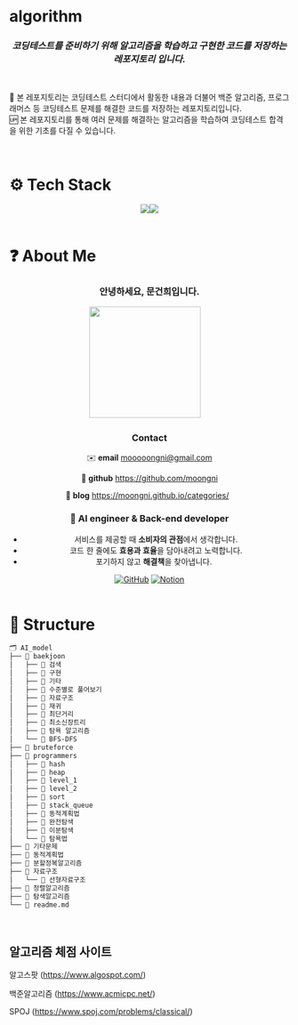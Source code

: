 # algorithm
### <div align="center"><b><i> 코딩테스트를 준비하기 위해 알고리즘을 학습하고 구현한 코드를 저장하는 레포지토리 입니다. </i></b></div>

&nbsp;

💾 본 레포지토리는 코딩테스트 스터디에서 활동한 내용과 더불어 백준 알고리즘, 프로그래머스 등 코딩테스트 문제를 해결한 코드를 저장하는 레포지토리입니다.  
🆙 본 레포지토리를 통해 여러 문제를 해결하는 알고리즘을 학습하여 코딩테스트 합격을 위한 기초를 다질 수 있습니다.

&nbsp;

# ⚙️ Tech Stack

<div align="center">
<img src="https://img.shields.io/badge/Python-3776AB0?style=for-the-badge&logo=Python&logoColor=white"><img src="https://img.shields.io/badge/C/C++-009688?style=for-the-badge&logo=cplusplus&logoColor=white">
</div>
&nbsp; 

# ❓ About Me

<div align="center">

### 안녕하세요, 문건희입니다.  

<img src="https://github.com/moongni/AI_model/assets/88421322/b49d3129-07e1-42d1-aaba-f7911bb0c8dc" width=200 />
&nbsp; 
&nbsp; 

### Contact  
✉️ **email** 
mooooongni@gmail.com  

🔖 **github** 
https://github.com/moongni  

🚀 **blog** 
https://moongni.github.io/categories/
&nbsp; 

### 🙏 **AI engineer & Back-end developer**

- 서비스를 제공할 때 **소비자의 관점**에서 생각합니다.
- 코드 한 줄에도 **효용과 효율**을 담아내려고 노력합니다.
- 포기하지 않고 **해결책**을 찾아냅니다.
&nbsp; 

</div>

<div align="center">
<a href = "https://github.com/moongni"><img alt="GitHub" src ="https://img.shields.io/badge/GitHub-181717.svg?&style=for-the-badge&logo=GitHub&logoColor=white"/></a>
<a href = "https://radical-heat-891.notion.site/35a51e9d497d40e19360bc88ab8fc925?pvs=4"><img alt="Notion" src ="https://img.shields.io/badge/Notion-eeeeee.svg?&style=for-the-badge&logo=Notion&logoColor=black"/></a>
</div>
&nbsp; 

# 🧭 Structure

```bash
🗂️ AI_model
├── 📂 baekjoon
│   ├── 📂 검색
│   ├── 📂 구현
│   ├── 📂 기타
│   ├── 📂 수준별로 풀어보기
│   ├── 📂 자료구조
│   ├── 📂 재귀
│   ├── 📂 최단거리
│   ├── 📂 최소신장트리
│   ├── 📂 탐욕 알고리즘
│   └── 📂 BFS-DFS
├── 📂 bruteforce
├── 📂 programmers
│   ├── 📂 hash
│   ├── 📂 heap
│   ├── 📂 level_1
│   ├── 📂 level_2
│   ├── 📂 sort
│   ├── 📂 stack_queue
│   ├── 📂 동적계획법
│   ├── 📂 완전탐색
│   ├── 📂 이분탐색
│   └── 📂 탐욕법
├── 📂 기타문제
├── 📂 동적계획법
├── 📂 분할정복알고리즘
├── 📂 자료구조
│   └── 📂 선형자료구조
├── 📂 정렬알고리즘
├── 📂 탐색알고리즘
└── 📄 readme.md
```
&nbsp;

## 알고리즘 체점 사이트

알고스팟 (https://www.algospot.com/)

백준알고리즘 (https://www.acmicpc.net/)

SPOJ (https://www.spoj.com/problems/classical/)


